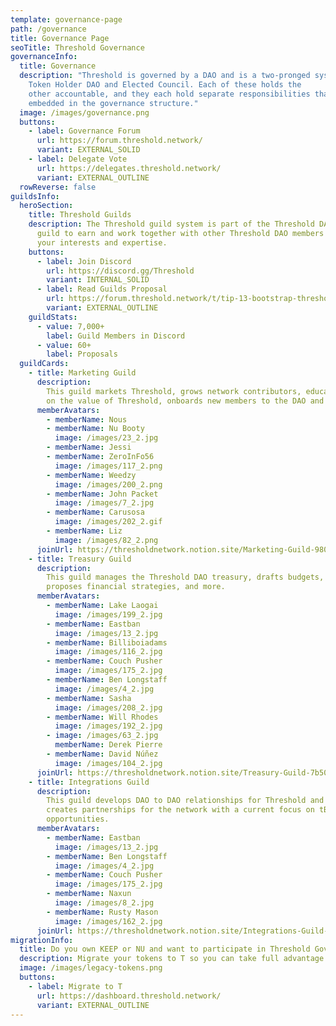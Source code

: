 ```yaml
---
template: governance-page
path: /governance
title: Governance Page
seoTitle: Threshold Governance
governanceInfo:
  title: Governance
  description: "Threshold is governed by a DAO and is a two-pronged system: the
    Token Holder DAO and Elected Council. Each of these holds the
    other accountable, and they each hold separate responsibilities that are
    embedded in the governance structure."
  image: /images/governance.png
  buttons:
    - label: Governance Forum
      url: https://forum.threshold.network/
      variant: EXTERNAL_SOLID
    - label: Delegate Vote
      url: https://delegates.threshold.network/
      variant: EXTERNAL_OUTLINE
  rowReverse: false
guildsInfo:
  heroSection:
    title: Threshold Guilds
    description: The Threshold guild system is part of the Threshold DAO. Join a
      guild to earn and work together with other Threshold DAO members based on
      your interests and expertise.
    buttons:
      - label: Join Discord
        url: https://discord.gg/Threshold
        variant: INTERNAL_SOLID
      - label: Read Guilds Proposal
        url: https://forum.threshold.network/t/tip-13-bootstrap-threshold-dao-guilds/246
        variant: EXTERNAL_OUTLINE
    guildStats:
      - value: 7,000+
        label: Guild Members in Discord
      - value: 60+
        label: Proposals
  guildCards:
    - title: Marketing Guild
      description:
        This guild markets Threshold, grows network contributors, educates
        on the value of Threshold, onboards new members to the DAO and more.
      memberAvatars:
        - memberName: Nous
        - memberName: Nu Booty
          image: /images/23_2.jpg
        - memberName: Jessi
        - memberName: ZeroInFo56
          image: /images/117_2.png
        - memberName: Weedzy
          image: /images/200_2.png
        - memberName: John Packet
          image: /images/7_2.jpg
        - memberName: Carusosa
          image: /images/202_2.gif
        - memberName: Liz
          image: /images/82_2.png
      joinUrl: https://thresholdnetwork.notion.site/Marketing-Guild-9803f6d29d09481da9a99264ec625aab
    - title: Treasury Guild
      description:
        This guild manages the Threshold DAO treasury, drafts budgets,
        proposes financial strategies, and more.
      memberAvatars:
        - memberName: Lake Laogai
          image: /images/199_2.jpg
        - memberName: Eastban
          image: /images/13_2.jpg
        - memberName: Billiboiadams
          image: /images/116_2.jpg
        - memberName: Couch Pusher
          image: /images/175_2.jpg
        - memberName: Ben Longstaff
          image: /images/4_2.jpg
        - memberName: Sasha
          image: /images/208_2.jpg
        - memberName: Will Rhodes
          image: /images/192_2.jpg
        - image: /images/63_2.jpg
          memberName: Derek Pierre
        - memberName: David Núñez
          image: /images/104_2.jpg
      joinUrl: https://thresholdnetwork.notion.site/Treasury-Guild-7b50c4d66c0a4f93991cc64352d6ce73
    - title: Integrations Guild
      description:
        This guild develops DAO to DAO relationships for Threshold and
        creates partnerships for the network with a current focus on tBTC v2
        opportunities.
      memberAvatars:
        - memberName: Eastban
          image: /images/13_2.jpg
        - memberName: Ben Longstaff
          image: /images/4_2.jpg
        - memberName: Couch Pusher
          image: /images/175_2.jpg
        - memberName: Naxun
          image: /images/8_2.jpg
        - memberName: Rusty Mason
          image: /images/162_2.jpg
      joinUrl: https://thresholdnetwork.notion.site/Integrations-Guild-4ff2e5fdea4442d7af19d27342ab8225
migrationInfo:
  title: Do you own KEEP or NU and want to participate in Threshold Goverance?
  description: Migrate your tokens to T so you can take full advantage of the Threshold DAO.
  image: /images/legacy-tokens.png
  buttons:
    - label: Migrate to T
      url: https://dashboard.threshold.network/
      variant: EXTERNAL_OUTLINE
---
```

